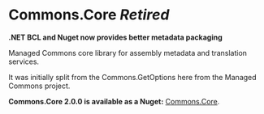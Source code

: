 Commons.Core *Retired*
==================

**.NET BCL and Nuget now provides better metadata packaging**

Managed Commons core library for assembly metadata and translation services.

It was initially split from the Commons.GetOptions here from the Managed Commons project.

__Commons.Core 2.0.0 is available as a Nuget:__ [Commons.Core](https://www.nuget.org/packages/Commons.Core/).

